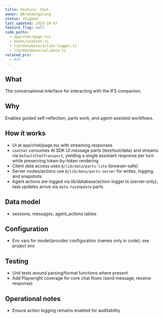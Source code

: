 ```yaml
---
title: Feature: Chat
owner: @brandongalang
status: shipped
last_updated: 2025-10-07
feature_flag: null
code_paths:
  - app/chat/page.tsx
  - hooks/useChat.ts
  - lib/database/action-logger.ts
  - lib/database/validate.ts
related_prs:
  - #34
---
```


## What
The conversational interface for interacting with the IFS companion.

## Why
Enables guided self-reflection, parts work, and agent-assisted workflows.

## How it works
- UI at app/chat/page.tsx with streaming responses
- `useChat` consumes AI SDK UI message parts (text/tool/data) and streams via `DefaultChatTransport`, yielding a single assistant response per turn while preserving token-by-token rendering
- Client data access uses `@/lib/data/parts-lite` (browser-safe)
- Server routes/actions use `@/lib/data/parts-server` for writes, logging, and snapshots
- Agent actions are logged via lib/database/action-logger.ts (server-only); task updates arrive via `data-taskUpdate` parts

## Data model
- sessions, messages, agent_actions tables

## Configuration
- Env vars for model/provider configuration (names only in code); see project env

## Testing
- Unit tests around parsing/format functions where present
- Add Playwright coverage for core chat flows (send message, receive response)

## Operational notes
- Ensure action logging remains enabled for auditability
